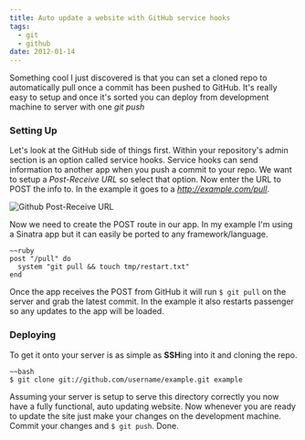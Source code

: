 ```yaml
---
title: Auto update a website with GitHub service hooks
tags:
  - git
  - github
date: 2012-01-14
---
```


Something cool I just discovered is that you can set a cloned repo to automatically pull once a commit has been pushed to GitHub. It's really easy to setup and once it's sorted you can deploy from development machine to server with one _git push_

### Setting Up

Let's look at the GitHub side of things first. Within your repository's admin section is an option called service hooks. Service hooks can send information to another app when you push a commit to your repo. We want to setup a _Post-Receive URL_ so select that option. Now enter the URL to POST the info to. In the example it goes to a _http://example.com/pull_.

![Github Post-Receive URL](/assets/github-post-receive-url.jpg)

Now we need to create the POST route in our app. In my example I'm using a Sinatra app but it can easily be ported to any framework/language.

    ~~ruby
  	post "/pull" do
  	  system "git pull && touch tmp/restart.txt"
  	end

Once the app receives the POST from GitHub it will run `$ git pull` on the server and grab the latest commit. In the example it also restarts passenger so any updates to the app will be loaded.

### Deploying

To get it onto your server is as simple as **SSH**ing into it and cloning the repo.

    ~~bash
  	$ git clone git://github.com/username/example.git example

Assuming your server is setup to serve this directory correctly you now have a fully functional, auto updating website. Now whenever you are ready to update the site just make your changes on the development machine. Commit your changes and `$ git push`. Done. 


